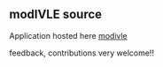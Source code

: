 ## modIVLE source

Application hosted here [modivle](http://modivle.yrmichael.com)

feedback, contributions very welcome!!